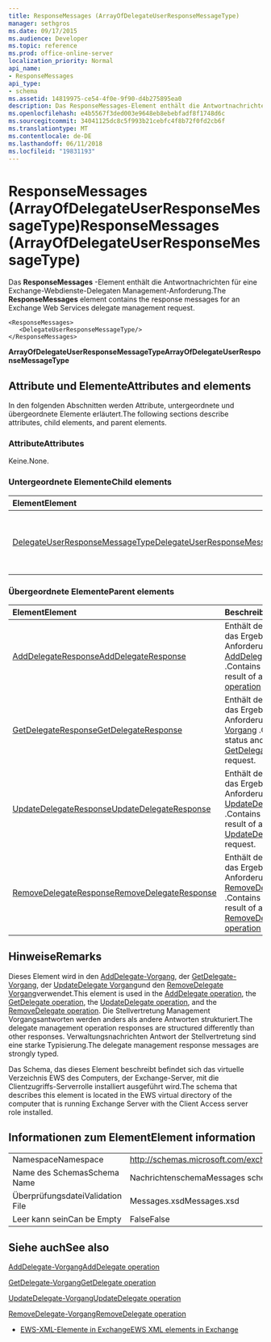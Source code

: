 ```yaml
---
title: ResponseMessages (ArrayOfDelegateUserResponseMessageType)
manager: sethgros
ms.date: 09/17/2015
ms.audience: Developer
ms.topic: reference
ms.prod: office-online-server
localization_priority: Normal
api_name:
- ResponseMessages
api_type:
- schema
ms.assetid: 14819975-ce54-4f0e-9f90-d4b275895ea0
description: Das ResponseMessages-Element enthält die Antwortnachrichten für eine Exchange-Webdienste-Delegaten Management-Anforderung.
ms.openlocfilehash: e4b5567f3ded003e9648eb8ebebfadf8f1748d6c
ms.sourcegitcommit: 34041125dc8c5f993b21cebfc4f8b72f0fd2cb6f
ms.translationtype: MT
ms.contentlocale: de-DE
ms.lasthandoff: 06/11/2018
ms.locfileid: "19831193"
---
```

# <a name="responsemessages-arrayofdelegateuserresponsemessagetype"></a><span data-ttu-id="7aecd-103">ResponseMessages (ArrayOfDelegateUserResponseMessageType)</span><span class="sxs-lookup"><span data-stu-id="7aecd-103">ResponseMessages (ArrayOfDelegateUserResponseMessageType)</span></span>

<span data-ttu-id="7aecd-104">Das **ResponseMessages** -Element enthält die Antwortnachrichten für eine Exchange-Webdienste-Delegaten Management-Anforderung.</span><span class="sxs-lookup"><span data-stu-id="7aecd-104">The **ResponseMessages** element contains the response messages for an Exchange Web Services delegate management request.</span></span> 
  
```
<ResponseMessages>
   <DelegateUserResponseMessageType/>
</ResponseMessages>
```

 <span data-ttu-id="7aecd-105">**ArrayOfDelegateUserResponseMessageType**</span><span class="sxs-lookup"><span data-stu-id="7aecd-105">**ArrayOfDelegateUserResponseMessageType**</span></span>
## <a name="attributes-and-elements"></a><span data-ttu-id="7aecd-106">Attribute und Elemente</span><span class="sxs-lookup"><span data-stu-id="7aecd-106">Attributes and elements</span></span>

<span data-ttu-id="7aecd-107">In den folgenden Abschnitten werden Attribute, untergeordnete und übergeordnete Elemente erläutert.</span><span class="sxs-lookup"><span data-stu-id="7aecd-107">The following sections describe attributes, child elements, and parent elements.</span></span>
  
### <a name="attributes"></a><span data-ttu-id="7aecd-108">Attribute</span><span class="sxs-lookup"><span data-stu-id="7aecd-108">Attributes</span></span>

<span data-ttu-id="7aecd-109">Keine.</span><span class="sxs-lookup"><span data-stu-id="7aecd-109">None.</span></span>
  
### <a name="child-elements"></a><span data-ttu-id="7aecd-110">Untergeordnete Elemente</span><span class="sxs-lookup"><span data-stu-id="7aecd-110">Child elements</span></span>

|<span data-ttu-id="7aecd-111">**Element**</span><span class="sxs-lookup"><span data-stu-id="7aecd-111">**Element**</span></span>|<span data-ttu-id="7aecd-112">**Beschreibung**</span><span class="sxs-lookup"><span data-stu-id="7aecd-112">**Description**</span></span>|
|:-----|:-----|
|[<span data-ttu-id="7aecd-113">DelegateUserResponseMessageType</span><span class="sxs-lookup"><span data-stu-id="7aecd-113">DelegateUserResponseMessageType</span></span>](delegateuserresponsemessagetype.md) <br/> |<span data-ttu-id="7aecd-114">Antwortnachrichten für Verwaltungsvorgänge Stellvertreter enthält.</span><span class="sxs-lookup"><span data-stu-id="7aecd-114">Contains response messages for delegate management operations.</span></span>  <br/> |
   
### <a name="parent-elements"></a><span data-ttu-id="7aecd-115">Übergeordnete Elemente</span><span class="sxs-lookup"><span data-stu-id="7aecd-115">Parent elements</span></span>

|<span data-ttu-id="7aecd-116">**Element**</span><span class="sxs-lookup"><span data-stu-id="7aecd-116">**Element**</span></span>|<span data-ttu-id="7aecd-117">**Beschreibung**</span><span class="sxs-lookup"><span data-stu-id="7aecd-117">**Description**</span></span>|
|:-----|:-----|
|[<span data-ttu-id="7aecd-118">AddDelegateResponse</span><span class="sxs-lookup"><span data-stu-id="7aecd-118">AddDelegateResponse</span></span>](adddelegateresponse.md) <br/> |<span data-ttu-id="7aecd-119">Enthält den Status und das Ergebnis einer Anforderung [AddDelegate-Vorgang](adddelegate-operation.md) .</span><span class="sxs-lookup"><span data-stu-id="7aecd-119">Contains the status and result of an [AddDelegate operation](adddelegate-operation.md) request.</span></span>  <br/> |
|[<span data-ttu-id="7aecd-120">GetDelegateResponse</span><span class="sxs-lookup"><span data-stu-id="7aecd-120">GetDelegateResponse</span></span>](getdelegateresponse.md) <br/> |<span data-ttu-id="7aecd-121">Enthält den Status und das Ergebnis einer Anforderung [GetDelegate Vorgang](getdelegate-operation.md) .</span><span class="sxs-lookup"><span data-stu-id="7aecd-121">Contains the status and result of a [GetDelegate operation](getdelegate-operation.md) request.</span></span>  <br/> |
|[<span data-ttu-id="7aecd-122">UpdateDelegateResponse</span><span class="sxs-lookup"><span data-stu-id="7aecd-122">UpdateDelegateResponse</span></span>](updatedelegateresponse.md) <br/> |<span data-ttu-id="7aecd-123">Enthält den Status und das Ergebnis einer Anforderung [UpdateDelegate Vorgang](updatedelegate-operation.md) .</span><span class="sxs-lookup"><span data-stu-id="7aecd-123">Contains the status and result of an [UpdateDelegate operation](updatedelegate-operation.md) request.</span></span>  <br/> |
|[<span data-ttu-id="7aecd-124">RemoveDelegateResponse</span><span class="sxs-lookup"><span data-stu-id="7aecd-124">RemoveDelegateResponse</span></span>](removedelegateresponse.md) <br/> |<span data-ttu-id="7aecd-125">Enthält den Status und das Ergebnis einer Anforderung [RemoveDelegate Vorgang](removedelegate-operation.md) .</span><span class="sxs-lookup"><span data-stu-id="7aecd-125">Contains the status and result of a [RemoveDelegate operation](removedelegate-operation.md) request.</span></span>  <br/> |
   
## <a name="remarks"></a><span data-ttu-id="7aecd-126">Hinweise</span><span class="sxs-lookup"><span data-stu-id="7aecd-126">Remarks</span></span>

<span data-ttu-id="7aecd-127">Dieses Element wird in den [AddDelegate-Vorgang](adddelegate-operation.md), der [GetDelegate-Vorgang](getdelegate-operation.md), der [UpdateDelegate Vorgang](updatedelegate-operation.md)und den [RemoveDelegate Vorgang](removedelegate-operation.md)verwendet.</span><span class="sxs-lookup"><span data-stu-id="7aecd-127">This element is used in the [AddDelegate operation](adddelegate-operation.md), the [GetDelegate operation](getdelegate-operation.md), the [UpdateDelegate operation](updatedelegate-operation.md), and the [RemoveDelegate operation](removedelegate-operation.md).</span></span> <span data-ttu-id="7aecd-128">Die Stellvertretung Management Vorgangsantworten werden anders als andere Antworten strukturiert.</span><span class="sxs-lookup"><span data-stu-id="7aecd-128">The delegate management operation responses are structured differently than other responses.</span></span> <span data-ttu-id="7aecd-129">Verwaltungsnachrichten Antwort der Stellvertretung sind eine starke Typisierung.</span><span class="sxs-lookup"><span data-stu-id="7aecd-129">The delegate management response messages are strongly typed.</span></span>
  
<span data-ttu-id="7aecd-130">Das Schema, das dieses Element beschreibt befindet sich das virtuelle Verzeichnis EWS des Computers, der Exchange-Server, mit die Clientzugriffs-Serverrolle installiert ausgeführt wird.</span><span class="sxs-lookup"><span data-stu-id="7aecd-130">The schema that describes this element is located in the EWS virtual directory of the computer that is running Exchange Server with the Client Access server role installed.</span></span>
  
## <a name="element-information"></a><span data-ttu-id="7aecd-131">Informationen zum Element</span><span class="sxs-lookup"><span data-stu-id="7aecd-131">Element information</span></span>

|||
|:-----|:-----|
|<span data-ttu-id="7aecd-132">Namespace</span><span class="sxs-lookup"><span data-stu-id="7aecd-132">Namespace</span></span>  <br/> |http://schemas.microsoft.com/exchange/services/2006/messages  <br/> |
|<span data-ttu-id="7aecd-133">Name des Schemas</span><span class="sxs-lookup"><span data-stu-id="7aecd-133">Schema Name</span></span>  <br/> |<span data-ttu-id="7aecd-134">Nachrichtenschema</span><span class="sxs-lookup"><span data-stu-id="7aecd-134">Messages schema</span></span>  <br/> |
|<span data-ttu-id="7aecd-135">Überprüfungsdatei</span><span class="sxs-lookup"><span data-stu-id="7aecd-135">Validation File</span></span>  <br/> |<span data-ttu-id="7aecd-136">Messages.xsd</span><span class="sxs-lookup"><span data-stu-id="7aecd-136">Messages.xsd</span></span>  <br/> |
|<span data-ttu-id="7aecd-137">Leer kann sein</span><span class="sxs-lookup"><span data-stu-id="7aecd-137">Can be Empty</span></span>  <br/> |<span data-ttu-id="7aecd-138">False</span><span class="sxs-lookup"><span data-stu-id="7aecd-138">False</span></span>  <br/> |
   
## <a name="see-also"></a><span data-ttu-id="7aecd-139">Siehe auch</span><span class="sxs-lookup"><span data-stu-id="7aecd-139">See also</span></span>



[<span data-ttu-id="7aecd-140">AddDelegate-Vorgang</span><span class="sxs-lookup"><span data-stu-id="7aecd-140">AddDelegate operation</span></span>](adddelegate-operation.md)
  
[<span data-ttu-id="7aecd-141">GetDelegate-Vorgang</span><span class="sxs-lookup"><span data-stu-id="7aecd-141">GetDelegate operation</span></span>](getdelegate-operation.md)
  
[<span data-ttu-id="7aecd-142">UpdateDelegate-Vorgang</span><span class="sxs-lookup"><span data-stu-id="7aecd-142">UpdateDelegate operation</span></span>](updatedelegate-operation.md)
  
[<span data-ttu-id="7aecd-143">RemoveDelegate-Vorgang</span><span class="sxs-lookup"><span data-stu-id="7aecd-143">RemoveDelegate operation</span></span>](removedelegate-operation.md)


- [<span data-ttu-id="7aecd-144">EWS-XML-Elemente in Exchange</span><span class="sxs-lookup"><span data-stu-id="7aecd-144">EWS XML elements in Exchange</span></span>](ews-xml-elements-in-exchange.md)

